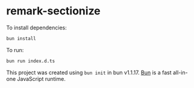 # remark-sectionize

To install dependencies:

```bash
bun install
```

To run:

```bash
bun run index.d.ts
```

This project was created using `bun init` in bun v1.1.17. [Bun](https://bun.sh) is a fast all-in-one JavaScript runtime.

